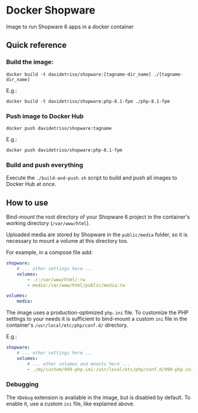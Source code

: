 # Docker Shopware

Image to run Shopware 6 apps in a docker container

## Quick reference

### Build the image:

```
docker build -t davidetriso/shopware:[tagname-dir_name] ./[tagname-dir_name]
```

E.g.:

```
docker build -t davidetriso/shopware:php-8.1-fpm ./php-8.1-fpm
```

### Push image to Docker Hub

```
docker push davidetriso/shopware:tagname
```

E.g.:

```
docker push davidetriso/shopware:php-8.1-fpm
```

###  Build and push everything

Execute the `./build-and-push.sh` script to build and push all images to Docker Hub at once.


## How to use

Bind-mount the root directory of your Shopware 6 project in the container's working directory (`/var/www/html`).

Uploaded media are stored by Shopware in the `public/media` folder, so it is necessary to mount a volume at this directory too. 

For example, in a compose file add:

```yaml
shopware:
    # ... other settings here ...
    volumes:
        - ./:/var/www/html/:rw
        - media:/var/www/html/public/media:rw

volumes:
    media:
```

The image uses a production-optimized `php.ini` file. To customize the PHP settings to your needs it is sufficient to bind-mount a custom `ini` file in the container's `/usr/local/etc/php/conf.d/` directory.

E.g.:

```yaml
shopware:
    # ... other settings here ...
    volumes:
        # ... other volumes and mounts here ...
        - ./my/custom/999-php.ini:/usr/local/etc/php/conf.d/999-php.ini:ro
```

### Debugging

The `XDebug` extension is available in the image, but is disabled by default. To enable it, use a custom `ini` file, like explained above.
